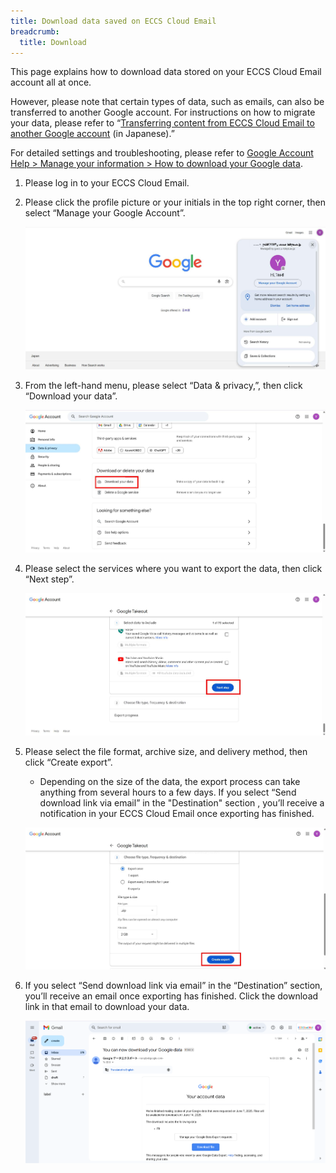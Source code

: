 ```yaml
---
title: Download data saved on ECCS Cloud Email
breadcrumb:
  title: Download
---
```


This page explains how to download data stored on your ECCS Cloud Email account all at once.

However, please note that certain types of data, such as emails, can also be transferred to another Google account. For instructions on how to migrate your data, please refer to “[Transferring content from ECCS Cloud Email to another Google account](/src/pages/google/misc/backup/transfer/) (in Japanese).”

For detailed settings and troubleshooting, please refer to [Google Account Help > Manage your information > How to download your Google data](https://support.google.com/accounts/answer/3024190?hl=en).

1. Please log in to your ECCS Cloud Email.
1. Please click the profile picture or your initials in the top right corner, then select “Manage your Google Account”.

   ![Manage your Google Account](./_google_misc_backup_download_en1_pdf.jpg)

1. From the left-hand menu, please select “Data & privacy,”, then click “Download your data”.

   ![Data & privacy > Download your data](backup_download_en2.jpg)

1. Please select the services where you want to export the data, then click “Next step”.

   ![Which data you export](backup_download_en3.jpg)

1. Please select the file format, archive size, and delivery method, then click “Create export”.
   - Depending on the size of the data, the export process can take anything from several hours to a few days. If you select “Send download link via email” in the "Destination" section , you’ll receive a notification in your ECCS Cloud Email once exporting has finished.

   ![Create export](backup_download_en4.jpg)

1. If you select “Send download link via email” in the “Destination” section, you’ll receive an email once exporting has finished.  Click the download link in that email to download your data.

   ![Download the export](./_google_misc_backup_download_en5.png)
